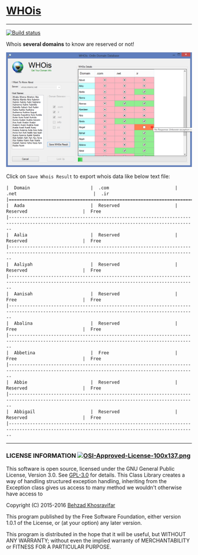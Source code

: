 # [WHOis](https://github.com/Behzadkhosravifar/WHOis)
----------------------
[![Build status](https://ci.appveyor.com/api/projects/status/t1k1cklv1q6ndymg?svg=true)](https://ci.appveyor.com/project/Behzadkhosravifar/whois)

Whois **several domains** to know are reserved or not!

![Capture](https://raw.githubusercontent.com/Behzadkhosravifar/WHOis/master/img/screenshut.png)

Click on `Save Whois Result` to export whois data like below text file:

	|  Domain                     	|  .com                       	|  .net                       		|  .ir                        	
	|===============================================================================
	|  Aada                       	|  Reserved                   	|  Reserved                   	|  Free                       	
	|---------------------------------------------------------------------------------------------------------------------------------------------
	|  Aalia                      	|  Reserved                   	|  Reserved                   	|  Free                       	
	|---------------------------------------------------------------------------------------------------------------------------------------------
	|  Aaliyah                    	|  Reserved                   	|  Reserved                   	|  Free                       	
	|---------------------------------------------------------------------------------------------------------------------------------------------
	|  Aanisah                    	|  Reserved                   	|  Free                       	|  Free                       	
	|---------------------------------------------------------------------------------------------------------------------------------------------
	|  Abalina                    	|  Reserved                   	|  Free                       	|  Free                       	
	|---------------------------------------------------------------------------------------------------------------------------------------------
	|  Abbetina                   	|  Free                       	|  Free                       	|  Free                       	
	|---------------------------------------------------------------------------------------------------------------------------------------------
	|  Abbie                      	|  Reserved                   	|  Reserved                   	|  Free                       	
	|---------------------------------------------------------------------------------------------------------------------------------------------
	|  Abbigail                   	|  Reserved                   	|  Reserved                   	|  Free                       	
	|---------------------------------------------------------------------------------------------------------------------------------------------


--------------------------
### LICENSE INFORMATION      [![OSI-Approved-License-100x137.png](http://opensource.org/trademarks/opensource/OSI-Approved-License-100x137.png)](http://opensource.org/licenses/GPL-3.0.html)

This software is open source, licensed under the GNU General Public License, Version 3.0.
See [GPL-3.0](http://opensource.org/licenses/GPL-3.0.html) for details.
This Class Library creates a way of handling structured exception handling,
inheriting from the Exception class gives us access to many method
we wouldn't otherwise have access to
                  
Copyright (C) 2015-2016 [Behzad Khosravifar](mailto:Behzad.Khosravifar@Gmail.com)

This program published by the Free Software Foundation,
either version 1.0.1 of the License, or (at your option) any later version.

This program is distributed in the hope that it will be useful,
but WITHOUT ANY WARRANTY; without even the implied warranty of
MERCHANTABILITY or FITNESS FOR A PARTICULAR PURPOSE.
